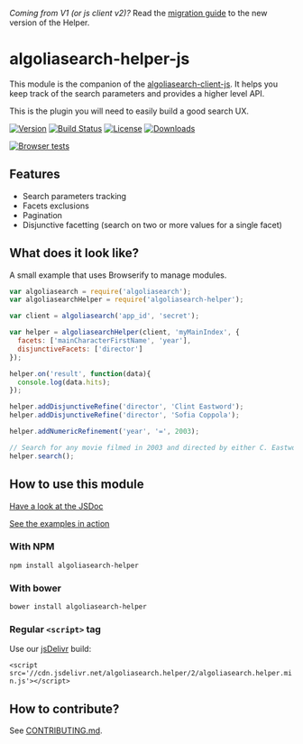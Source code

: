 *Coming from V1 (or js client v2)?* Read the [migration guide](https://github.com/algolia/algoliasearch-helper-js/wiki/Migration-guide-:-V1-to-V2) to the new version of the Helper.

# algoliasearch-helper-js

This module is the companion of the [algoliasearch-client-js](https://github.com/algolia/algoliasearch-client-js). It helps you keep
track of the search parameters and provides a higher level API.

This is the plugin you will need to easily build a good search UX.

[![Version][version-svg]][package-url] [![Build Status][travis-svg]][travis-url] [![License][license-image]][license-url] [![Downloads][downloads-image]][downloads-url]

[![Browser tests][browser-test-matrix]][browser-test-url]

[travis-svg]: https://img.shields.io/travis/algolia/algoliasearch-helper-js/master.svg?style=flat-square
[travis-url]: https://travis-ci.org/algolia/algoliasearch-helper-js
[license-image]: http://img.shields.io/badge/license-MIT-green.svg?style=flat-square
[license-url]: LICENSE
[downloads-image]: https://img.shields.io/npm/dm/algoliasearch-helper.svg?style=flat-square
[downloads-url]: http://npm-stat.com/charts.html?package=algoliasearch-helper
[browser-test-matrix]: https://saucelabs.com/browser-matrix/as-helper-js.svg
[browser-test-url]: https://saucelabs.com/u/as-helper-js
[version-svg]: https://img.shields.io/npm/v/algoliasearch-helper.svg?style=flat-square
[package-url]: https://npmjs.org/package/algoliasearch-helper

## Features
 - Search parameters tracking
 - Facets exclusions
 - Pagination
 - Disjunctive facetting (search on two or more values for a single facet)

## What does it look like?

A small example that uses Browserify to manage modules.

```javascript
var algoliasearch = require('algoliasearch');
var algoliasearchHelper = require('algoliasearch-helper');

var client = algoliasearch('app_id', 'secret');

var helper = algoliasearchHelper(client, 'myMainIndex', { 
  facets: ['mainCharacterFirstName', 'year'],
  disjunctiveFacets: ['director']
});

helper.on('result', function(data){
  console.log(data.hits);
});

helper.addDisjunctiveRefine('director', 'Clint Eastword');
helper.addDisjunctiveRefine('director', 'Sofia Coppola');

helper.addNumericRefinement('year', '=', 2003);

// Search for any movie filmed in 2003 and directed by either C. Eastwood or S. Coppola
helper.search();
```

## How to use this module

[Have a look at the JSDoc](http://algolia.github.io/algoliasearch-helper-js/docs)

[See the examples in action](http://algolia.github.io/algoliasearch-helper-js/)

### With NPM

`npm install algoliasearch-helper`

### With bower

`bower install algoliasearch-helper`

### Regular `<script>` tag

Use our [jsDelivr](http://www.jsdelivr.com/) build:

`<script src='//cdn.jsdelivr.net/algoliasearch.helper/2/algoliasearch.helper.min.js'></script>`

## How to contribute?

See [CONTRIBUTING.md](./CONTRIBUTING.md).
